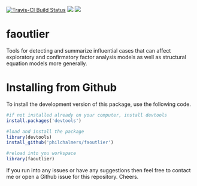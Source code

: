 [![Travis-CI Build Status](https://travis-ci.org/philchalmers/faoutlier.svg?branch=master)](https://travis-ci.org/philchalmers/faoutlier) [![](http://www.r-pkg.org/badges/version/faoutlier)](http://www.r-pkg.org/pkg/faoutlier) [![](http://cranlogs.r-pkg.org/badges/grand-total/faoutlier)](https://CRAN.R-project.org/package=faoutlier)

# faoutlier

Tools for detecting and summarize influential cases that
can affect exploratory and confirmatory factor analysis models as well as
structural equation models more generally.

# Installing from Github

To install the development version of this package, use the following code.

```r
#if not installed already on your computer, install devtools
install.packages('devtools')

#load and install the package
library(devtools)
install_github('philchalmers/faoutlier')

#reload into you workspace
library(faoutlier)
```

If you run into any issues or have any suggestions then feel free to contact me or open a Github issue for this repository. Cheers.
